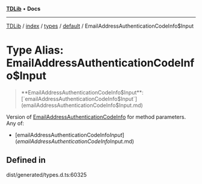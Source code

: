 [**TDLib**](../../../../../../README.md) • **Docs**

***

[TDLib](../../../../../../modules.md) / [index](../../../../../README.md) / [types](../../../README.md) / [default](../README.md) / EmailAddressAuthenticationCodeInfo$Input

# Type Alias: EmailAddressAuthenticationCodeInfo$Input

> **EmailAddressAuthenticationCodeInfo$Input**: [`emailAddressAuthenticationCodeInfo$Input`](emailAddressAuthenticationCodeInfo$Input.md)

Version of [EmailAddressAuthenticationCodeInfo](EmailAddressAuthenticationCodeInfo-1.md) for method parameters.
Any of:
- [emailAddressAuthenticationCodeInfo$Input](emailAddressAuthenticationCodeInfo$Input.md)

## Defined in

dist/generated/types.d.ts:60325
